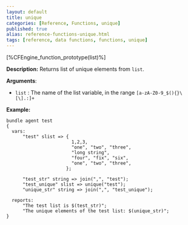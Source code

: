 ```yaml
---
layout: default
title: unique
categories: [Reference, Functions, unique]
published: true
alias: reference-functions-unique.html
tags: [reference, data functions, functions, unique]
---
```


[%CFEngine_function_prototype(list)%]

**Description:** Returns list of unique elements from `list`.

**Arguments**:

* `list` : The name of the list variable, in the range
`[a-zA-Z0-9_$(){}\[\].:]+`

**Example:**

```cf3
bundle agent test
{
  vars:
      "test" slist => {
                        1,2,3,
                        "one", "two", "three",
                        "long string",
                        "four", "fix", "six",
                        "one", "two", "three",
                      };

      "test_str" string => join(",", "test");
      "test_unique" slist => unique("test");
      "unique_str" string => join(",", "test_unique");

  reports:
      "The test list is $(test_str)";
      "The unique elements of the test list: $(unique_str)";
}
```
